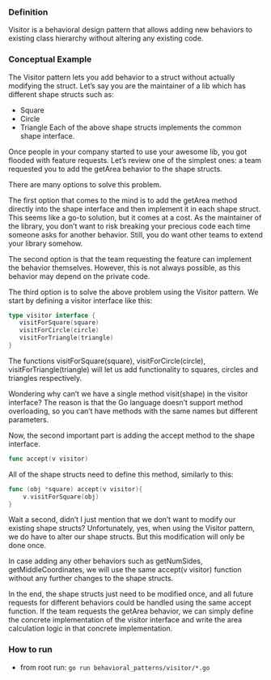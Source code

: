 ### Definition
Visitor is a behavioral design pattern that allows adding new behaviors to existing class hierarchy without altering any existing code.



### Conceptual Example
The Visitor pattern lets you add behavior to a struct without actually modifying the struct. Let’s say you are the maintainer of a lib which has different shape structs such as:
- Square
- Circle
- Triangle
Each of the above shape structs implements the common shape interface.

Once people in your company started to use your awesome lib, you got flooded with feature requests. Let’s review one of the simplest ones: a team requested you to add the getArea behavior to the shape structs.

There are many options to solve this problem.

The first option that comes to the mind is to add the getArea method directly into the shape interface and then implement it in each shape struct. This seems like a go-to solution, but it comes at a cost. As the maintainer of the library, you don’t want to risk breaking your precious code each time someone asks for another behavior. Still, you do want other teams to extend your library somehow.

The second option is that the team requesting the feature can implement the behavior themselves. However, this is not always possible, as this behavior may depend on the private code.

The third option is to solve the above problem using the Visitor pattern. We start by defining a visitor interface like this:

``` go
type visitor interface {
   visitForSquare(square)
   visitForCircle(circle)
   visitForTriangle(triangle)
}
```

The functions visitForSquare(square), visitForCircle(circle), visitForTriangle(triangle) will let us add functionality to squares, circles and triangles respectively.

Wondering why can’t we have a single method visit(shape) in the visitor interface? The reason is that the Go language doesn’t support method overloading, so you can’t have methods with the same names but different parameters.

Now, the second important part is adding the accept method to the shape interface.
```go
func accept(v visitor)
```
All of the shape structs need to define this method, similarly to this:

```go
func (obj *square) accept(v visitor){
    v.visitForSquare(obj)
}
```
Wait a second, didn’t I just mention that we don’t want to modify our existing shape structs? Unfortunately, yes, when using the Visitor pattern, we do have to alter our shape structs. But this modification will only be done once.

In case adding any other behaviors such as getNumSides, getMiddleCoordinates, we will use the same accept(v visitor) function without any further changes to the shape structs.

In the end, the shape structs just need to be modified once, and all future requests for different behaviors could be handled using the same accept function. If the team requests the getArea behavior, we can simply define the concrete implementation of the visitor interface and write the area calculation logic in that concrete implementation.

### How to run
- from root run: `go run behavioral_patterns/visitor/*.go`